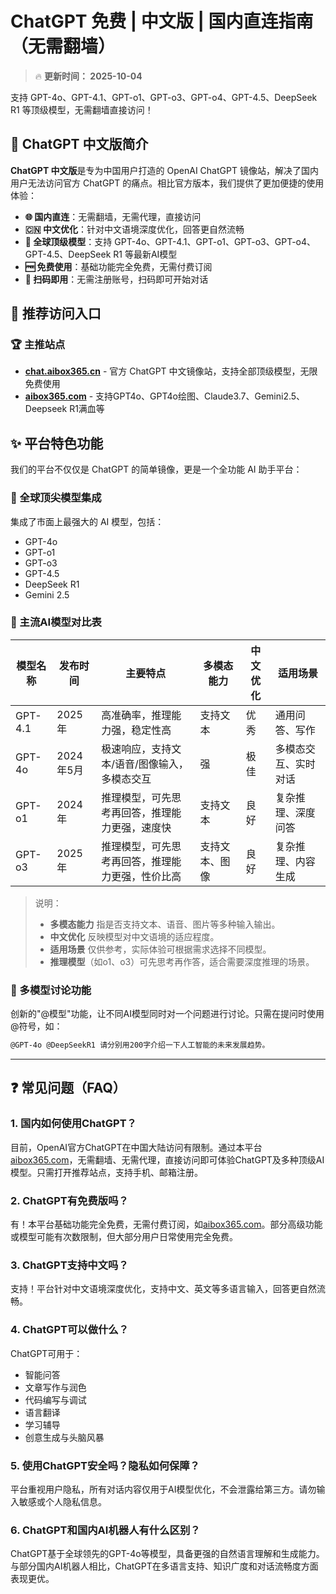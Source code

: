# ChatGPT 免费 | 中文版 | 国内直连指南（无需翻墙）

> 🔥 **更新时间： 2025-10-04**

支持  GPT-4o、GPT-4.1、GPT-o1、GPT-o3、GPT-o4、GPT-4.5、DeepSeek R1 等顶级模型，无需翻墙直接访问！

## 🚀 ChatGPT 中文版简介

**ChatGPT 中文版**是专为中国用户打造的 OpenAI ChatGPT 镜像站，解决了国内用户无法访问官方 ChatGPT 的痛点。相比官方版本，我们提供了更加便捷的使用体验：

- **🌐 国内直连**：无需翻墙，无需代理，直接访问
- **🇨🇳 中文优化**：针对中文语境深度优化，回答更自然流畅
- **🔮 全球顶级模型**：支持 GPT-4o、GPT-4.1、GPT-o1、GPT-o3、GPT-o4、GPT-4.5、DeepSeek R1 等最新AI模型
- **🆓 免费使用**：基础功能完全免费，无需付费订阅
- **📱 扫码即用**：无需注册账号，扫码即可开始对话

## 📌 推荐访问入口

### 🏆 主推站点

- **[chat.aibox365.cn](https://chat.aibox365.cn)** - 官方 ChatGPT 中文镜像站，支持全部顶级模型，无限免费使用
- **[aibox365.com](https://aibox365.com)** - 支持GPT4o、GPT4o绘图、Claude3.7、Gemini2.5、Deepseek R1满血等

## ✨ 平台特色功能

我们的平台不仅仅是 ChatGPT 的简单镜像，更是一个全功能 AI 助手平台：

### 🔮 全球顶尖模型集成

集成了市面上最强大的 AI 模型，包括：
- GPT-4o
- GPT-o1
- GPT-o3
- GPT-4.5
- DeepSeek R1
- Gemini 2.5

### 🤖 主流AI模型对比表

| 模型名称   | 发布时间   | 主要特点                                   | 多模态能力 | 中文优化 | 适用场景               |
|------------|------------|---------------------------------------------|------------|----------|------------------------|
| GPT-4.1    | 2025年     | 高准确率，推理能力强，稳定性高               | 支持文本   | 优秀     | 通用问答、写作         |
| GPT-4o     | 2024年5月  | 极速响应，支持文本/语音/图像输入，多模态交互 | 强         | 极佳     | 多模态交互、实时对话   |
| GPT-o1     | 2024年     | 推理模型，可先思考再回答，推理能力更强，速度快 | 支持文本   | 良好     | 复杂推理、深度问答     |
| GPT-o3     | 2025年     | 推理模型，可先思考再回答，推理能力更强，性价比高 | 支持文本、图像   | 良好     | 复杂推理、内容生成     |

> 说明：  
> - **多模态能力** 指是否支持文本、语音、图片等多种输入输出。  
> - **中文优化** 反映模型对中文语境的适应程度。  
> - **适用场景** 仅供参考，实际体验可根据需求选择不同模型。  
> - **推理模型**（如o1、o3）可先思考再作答，适合需要深度推理的场景。

### 💬 多模型讨论功能

创新的"@模型"功能，让不同AI模型同时对一个问题进行讨论。只需在提问时使用@符号，如：

```markdown
@GPT-4o @DeepSeekR1 请分别用200字介绍一下人工智能的未来发展趋势。
```

---

## ❓ 常见问题（FAQ）

### 1. 国内如何使用ChatGPT？

目前，OpenAI官方ChatGPT在中国大陆访问有限制。通过本平台[aibox365.com](https://aibox365.com)，无需翻墙、无需代理，直接访问即可体验ChatGPT及多种顶级AI模型。只需打开推荐站点，支持手机、邮箱注册。

### 2. ChatGPT有免费版吗？

有！本平台基础功能完全免费，无需付费订阅，如[aibox365.com](https://aibox365.com)。部分高级功能或模型可能有次数限制，但大部分用户日常使用完全免费。

### 3. ChatGPT支持中文吗？

支持！平台针对中文语境深度优化，支持中文、英文等多语言输入，回答更自然流畅。

### 4. ChatGPT可以做什么？

ChatGPT可用于：
- 智能问答
- 文章写作与润色
- 代码编写与调试
- 语言翻译
- 学习辅导
- 创意生成与头脑风暴

### 5. 使用ChatGPT安全吗？隐私如何保障？

平台重视用户隐私，所有对话内容仅用于AI模型优化，不会泄露给第三方。请勿输入敏感或个人隐私信息。

### 6. ChatGPT和国内AI机器人有什么区别？

ChatGPT基于全球领先的GPT-4o等模型，具备更强的自然语言理解和生成能力。与部分国内AI机器人相比，ChatGPT在多语言支持、知识广度和对话流畅度方面表现更优。

